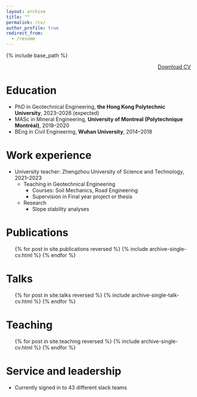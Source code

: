 ```yaml
---
layout: archive
title: ""
permalink: /cv/
author_profile: true
redirect_from:
  - /resume
---
```


{% include base_path %}

<div style="text-align: right">
  <a href="https://drive.google.com/file/d/15jdtPBZQSvsyJlsDOEdW746rarphocPl/view">Download CV</a>
</div>

Education
======
* PhD in Geotechnical Engineering, **the Hong Kong Polytechnic University**, 2023–2026 (expected)
* MASc in Mineral Engineering, **University of Montreal (Polytechnique Montréal)**, 2018–2020
* BEng in Civil Engineering, **Wuhan University**, 2014–2018

Work experience
======
* University teacher: Zhengzhou University of Science and Technology, 2021–2023
  * Teaching in Geotechnical Engineering
    * Courses: Soil Mechanics, Road Engineering
    * Supervision in Final year project or thesis
  * Research 
    * Slope stability analyses
 
Publications
======
  <ul>{% for post in site.publications reversed %}
    {% include archive-single-cv.html %}
  {% endfor %}</ul>
  
Talks
======
  <ul>{% for post in site.talks reversed %}
    {% include archive-single-talk-cv.html  %}
  {% endfor %}</ul>
  
Teaching
======
  <ul>{% for post in site.teaching reversed %}
    {% include archive-single-cv.html %}
  {% endfor %}</ul>
  
Service and leadership
======
* Currently signed in to 43 different slack teams
